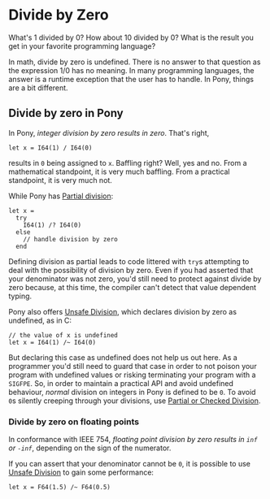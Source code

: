 # Divide by Zero

What's 1 divided by 0? How about 10 divided by 0? What is the result you get in your favorite programming language?

In math, divide by zero is undefined. There is no answer to that question as the expression 1/0 has no meaning. In many programming languages, the answer is a runtime exception that the user has to handle. In Pony, things are a bit different.

## Divide by zero in Pony

In Pony, *integer division by zero results in zero*. That's right,

```pony
let x = I64(1) / I64(0)
```

results in `0` being assigned to `x`. Baffling right? Well, yes and no. From a mathematical standpoint, it is very much baffling. From a practical standpoint, it is very much not.

While Pony has [Partial division](/expressions/arithmetic.md#partial-and-checked-arithmetic):

```pony
let x =
  try
    I64(1) /? I64(0)
  else
    // handle division by zero
  end
```

Defining division as partial leads to code littered with `try`s attempting to deal with the possibility of division by zero. Even if you had asserted that your denominator was not zero, you'd still need to protect against divide by zero because, at this time, the compiler can't detect that value dependent typing.

Pony also offers [Unsafe Division](/expressions/arithmetic.md#unsafe-arithmetic), which declares division by zero as undefined, as in C:

```pony
// the value of x is undefined
let x = I64(1) /~ I64(0)
```

But declaring this case as undefined does not help us out here. As a programmer you'd still need to guard that case in order to not poison your program with undefined values or risking terminating your program with a `SIGFPE`. So, in order to maintain a practical API and avoid undefined behaviour, _normal_ division on integers in Pony is defined to be `0`. To avoid `0`s silently creeping through your divisions, use [Partial or Checked Division](/expressions/arithmetic.md#partial-and-checked-arithmetic).

### Divide by zero on floating points

In conformance with IEEE 754, *floating point division by zero results in `inf` or `-inf`*, depending on the sign of the numerator.

If you can assert that your denominator cannot be `0`, it is possible to use [Unsafe Division](/expressions/arithmetic.md#floating-point) to gain some performance:

```pony
let x = F64(1.5) /~ F64(0.5)
```
